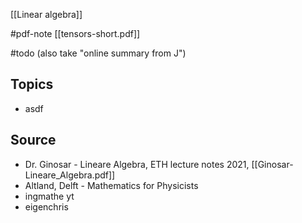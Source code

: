 [[Linear algebra]]


#pdf-note [[tensors-short.pdf]]

#todo (also take "online summary from J")


## Topics
- asdf




## Source
- Dr. Ginosar - Lineare Algebra, ETH lecture notes 2021, [[Ginosar-Lineare_Algebra.pdf]]
- Altland, Delft - Mathematics for Physicists
- ingmathe yt
- eigenchris